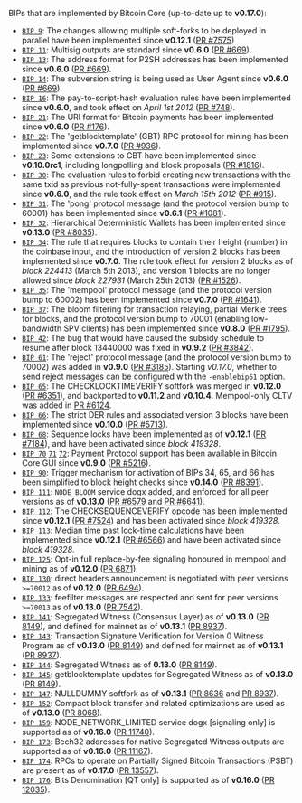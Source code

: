 BIPs that are implemented by Bitcoin Core (up-to-date up to **v0.17.0**):

* [`BIP 9`](https://github.com/dogxcoin/bips/blob/master/bip-0009.mediawiki): The changes allowing multiple soft-forks to be deployed in parallel have been implemented since **v0.12.1**  ([PR #7575](https://github.com/dogxcoin/dogxcoin/pull/7575))
* [`BIP 11`](https://github.com/dogxcoin/bips/blob/master/bip-0011.mediawiki): Multisig outputs are standard since **v0.6.0** ([PR #669](https://github.com/dogxcoin/dogxcoin/pull/669)).
* [`BIP 13`](https://github.com/dogxcoin/bips/blob/master/bip-0013.mediawiki): The address format for P2SH addresses has been implemented since **v0.6.0** ([PR #669](https://github.com/dogxcoin/dogxcoin/pull/669)).
* [`BIP 14`](https://github.com/dogxcoin/bips/blob/master/bip-0014.mediawiki): The subversion string is being used as User Agent since **v0.6.0** ([PR #669](https://github.com/dogxcoin/dogxcoin/pull/669)).
* [`BIP 16`](https://github.com/dogxcoin/bips/blob/master/bip-0016.mediawiki): The pay-to-script-hash evaluation rules have been implemented since **v0.6.0**, and took effect on *April 1st 2012* ([PR #748](https://github.com/dogxcoin/dogxcoin/pull/748)).
* [`BIP 21`](https://github.com/dogxcoin/bips/blob/master/bip-0021.mediawiki): The URI format for Bitcoin payments has been implemented since **v0.6.0** ([PR #176](https://github.com/dogxcoin/dogxcoin/pull/176)).
* [`BIP 22`](https://github.com/dogxcoin/bips/blob/master/bip-0022.mediawiki): The 'getblocktemplate' (GBT) RPC protocol for mining has been implemented since **v0.7.0** ([PR #936](https://github.com/dogxcoin/dogxcoin/pull/936)).
* [`BIP 23`](https://github.com/dogxcoin/bips/blob/master/bip-0023.mediawiki): Some extensions to GBT have been implemented since **v0.10.0rc1**, including longpolling and block proposals ([PR #1816](https://github.com/dogxcoin/dogxcoin/pull/1816)).
* [`BIP 30`](https://github.com/dogxcoin/bips/blob/master/bip-0030.mediawiki): The evaluation rules to forbid creating new transactions with the same txid as previous not-fully-spent transactions were implemented since **v0.6.0**, and the rule took effect on *March 15th 2012* ([PR #915](https://github.com/dogxcoin/dogxcoin/pull/915)).
* [`BIP 31`](https://github.com/dogxcoin/bips/blob/master/bip-0031.mediawiki): The 'pong' protocol message (and the protocol version bump to 60001) has been implemented since **v0.6.1** ([PR #1081](https://github.com/dogxcoin/dogxcoin/pull/1081)).
* [`BIP 32`](https://github.com/dogxcoin/bips/blob/master/bip-0032.mediawiki): Hierarchical Deterministic Wallets has been implemented since **v0.13.0** ([PR #8035](https://github.com/dogxcoin/dogxcoin/pull/8035)).
* [`BIP 34`](https://github.com/dogxcoin/bips/blob/master/bip-0034.mediawiki): The rule that requires blocks to contain their height (number) in the coinbase input, and the introduction of version 2 blocks has been implemented since **v0.7.0**. The rule took effect for version 2 blocks as of *block 224413* (March 5th 2013), and version 1 blocks are no longer allowed since *block 227931* (March 25th 2013) ([PR #1526](https://github.com/dogxcoin/dogxcoin/pull/1526)).
* [`BIP 35`](https://github.com/dogxcoin/bips/blob/master/bip-0035.mediawiki): The 'mempool' protocol message (and the protocol version bump to 60002) has been implemented since **v0.7.0** ([PR #1641](https://github.com/dogxcoin/dogxcoin/pull/1641)).
* [`BIP 37`](https://github.com/dogxcoin/bips/blob/master/bip-0037.mediawiki): The bloom filtering for transaction relaying, partial Merkle trees for blocks, and the protocol version bump to 70001 (enabling low-bandwidth SPV clients) has been implemented since **v0.8.0** ([PR #1795](https://github.com/dogxcoin/dogxcoin/pull/1795)).
* [`BIP 42`](https://github.com/dogxcoin/bips/blob/master/bip-0042.mediawiki): The bug that would have caused the subsidy schedule to resume after block 13440000 was fixed in **v0.9.2** ([PR #3842](https://github.com/dogxcoin/dogxcoin/pull/3842)).
* [`BIP 61`](https://github.com/dogxcoin/bips/blob/master/bip-0061.mediawiki): The 'reject' protocol message (and the protocol version bump to 70002) was added in **v0.9.0** ([PR #3185](https://github.com/dogxcoin/dogxcoin/pull/3185)). Starting *v0.17.0*, whether to send reject messages can be configured with the `-enablebip61` option.
* [`BIP 65`](https://github.com/dogxcoin/bips/blob/master/bip-0065.mediawiki): The CHECKLOCKTIMEVERIFY softfork was merged in **v0.12.0** ([PR #6351](https://github.com/dogxcoin/dogxcoin/pull/6351)), and backported to **v0.11.2** and **v0.10.4**. Mempool-only CLTV was added in [PR #6124](https://github.com/dogxcoin/dogxcoin/pull/6124).
* [`BIP 66`](https://github.com/dogxcoin/bips/blob/master/bip-0066.mediawiki): The strict DER rules and associated version 3 blocks have been implemented since **v0.10.0** ([PR #5713](https://github.com/dogxcoin/dogxcoin/pull/5713)).
* [`BIP 68`](https://github.com/dogxcoin/bips/blob/master/bip-0068.mediawiki): Sequence locks have been implemented as of **v0.12.1**  ([PR #7184](https://github.com/dogxcoin/dogxcoin/pull/7184)), and have been activated since *block 419328*.
* [`BIP 70`](https://github.com/dogxcoin/bips/blob/master/bip-0070.mediawiki) [`71`](https://github.com/dogxcoin/bips/blob/master/bip-0071.mediawiki) [`72`](https://github.com/dogxcoin/bips/blob/master/bip-0072.mediawiki): Payment Protocol support has been available in Bitcoin Core GUI since **v0.9.0** ([PR #5216](https://github.com/dogxcoin/dogxcoin/pull/5216)).
* [`BIP 90`](https://github.com/dogxcoin/bips/blob/master/bip-0090.mediawiki): Trigger mechanism for activation of BIPs 34, 65, and 66 has been simplified to block height checks since **v0.14.0** ([PR #8391](https://github.com/dogxcoin/dogxcoin/pull/8391)).
* [`BIP 111`](https://github.com/dogxcoin/bips/blob/master/bip-0111.mediawiki): `NODE_BLOOM` service dogx added, and enforced for all peer versions as of **v0.13.0** ([PR #6579](https://github.com/dogxcoin/dogxcoin/pull/6579) and [PR #6641](https://github.com/dogxcoin/dogxcoin/pull/6641)).
* [`BIP 112`](https://github.com/dogxcoin/bips/blob/master/bip-0112.mediawiki): The CHECKSEQUENCEVERIFY opcode has been implemented since **v0.12.1** ([PR #7524](https://github.com/dogxcoin/dogxcoin/pull/7524)) and has been activated since *block 419328*.
* [`BIP 113`](https://github.com/dogxcoin/bips/blob/master/bip-0113.mediawiki): Median time past lock-time calculations have been implemented since **v0.12.1** ([PR #6566](https://github.com/dogxcoin/dogxcoin/pull/6566)) and have been activated since *block 419328*.
* [`BIP 125`](https://github.com/dogxcoin/bips/blob/master/bip-0125.mediawiki): Opt-in full replace-by-fee signaling honoured in mempool and mining as of **v0.12.0** ([PR 6871](https://github.com/dogxcoin/dogxcoin/pull/6871)).
* [`BIP 130`](https://github.com/dogxcoin/bips/blob/master/bip-0130.mediawiki): direct headers announcement is negotiated with peer versions `>=70012` as of **v0.12.0** ([PR 6494](https://github.com/dogxcoin/dogxcoin/pull/6494)).
* [`BIP 133`](https://github.com/dogxcoin/bips/blob/master/bip-0133.mediawiki): feefilter messages are respected and sent for peer versions `>=70013` as of **v0.13.0** ([PR 7542](https://github.com/dogxcoin/dogxcoin/pull/7542)).
* [`BIP 141`](https://github.com/dogxcoin/bips/blob/master/bip-0141.mediawiki): Segregated Witness (Consensus Layer) as of **v0.13.0** ([PR 8149](https://github.com/dogxcoin/dogxcoin/pull/8149)), and defined for mainnet as of **v0.13.1** ([PR 8937](https://github.com/dogxcoin/dogxcoin/pull/8937)).
* [`BIP 143`](https://github.com/dogxcoin/bips/blob/master/bip-0143.mediawiki): Transaction Signature Verification for Version 0 Witness Program as of **v0.13.0** ([PR 8149](https://github.com/dogxcoin/dogxcoin/pull/8149)) and defined for mainnet as of **v0.13.1** ([PR 8937](https://github.com/dogxcoin/dogxcoin/pull/8937)).
* [`BIP 144`](https://github.com/dogxcoin/bips/blob/master/bip-0144.mediawiki): Segregated Witness as of **0.13.0** ([PR 8149](https://github.com/dogxcoin/dogxcoin/pull/8149)).
* [`BIP 145`](https://github.com/dogxcoin/bips/blob/master/bip-0145.mediawiki): getblocktemplate updates for Segregated Witness as of **v0.13.0** ([PR 8149](https://github.com/dogxcoin/dogxcoin/pull/8149)).
* [`BIP 147`](https://github.com/dogxcoin/bips/blob/master/bip-0147.mediawiki): NULLDUMMY softfork as of **v0.13.1** ([PR 8636](https://github.com/dogxcoin/dogxcoin/pull/8636) and [PR 8937](https://github.com/dogxcoin/dogxcoin/pull/8937)).
* [`BIP 152`](https://github.com/dogxcoin/bips/blob/master/bip-0152.mediawiki): Compact block transfer and related optimizations are used as of **v0.13.0** ([PR 8068](https://github.com/dogxcoin/dogxcoin/pull/8068)).
* [`BIP 159`](https://github.com/dogxcoin/bips/blob/master/bip-0159.mediawiki): NODE_NETWORK_LIMITED service dogx [signaling only] is supported as of **v0.16.0** ([PR 11740](https://github.com/dogxcoin/dogxcoin/pull/11740)).
* [`BIP 173`](https://github.com/dogxcoin/bips/blob/master/bip-0173.mediawiki): Bech32 addresses for native Segregated Witness outputs are supported as of **v0.16.0** ([PR 11167](https://github.com/dogxcoin/dogxcoin/pull/11167)).
* [`BIP 174`](https://github.com/dogxcoin/bips/blob/master/bip-0174.mediawiki): RPCs to operate on Partially Signed Bitcoin Transactions (PSBT) are present as of **v0.17.0** ([PR 13557](https://github.com/dogxcoin/dogxcoin/pull/13557)).
* [`BIP 176`](https://github.com/dogxcoin/bips/blob/master/bip-0176.mediawiki): Bits Denomination [QT only] is supported as of **v0.16.0** ([PR 12035](https://github.com/dogxcoin/dogxcoin/pull/12035)).
